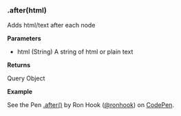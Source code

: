 ### .after(html)

Adds html/text after each node

**Parameters**

- html (String) A string of html or plain text

**Returns** 

Query Object

**Example**

<p data-height="300" data-theme-id="30862" data-slug-hash="PKKzvg" data-default-tab="js,result" data-user="ronhook" data-embed-version="2" data-pen-title=".after()" class="codepen">See the Pen <a href="https://codepen.io/ronhook/pen/PKKzvg/">.after()</a> by Ron Hook (<a href="https://codepen.io/ronhook">@ronhook</a>) on <a href="https://codepen.io">CodePen</a>.</p>
<script async src="https://production-assets.codepen.io/assets/embed/ei.js"> </script>

